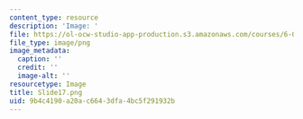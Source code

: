 ```yaml
---
content_type: resource
description: 'Image: '
file: https://ol-ocw-studio-app-production.s3.amazonaws.com/courses/6-004-computation-structures-spring-2017/9b4c4190a20ac6643dfa4bc5f291932b_Slide17.png
file_type: image/png
image_metadata:
  caption: ''
  credit: ''
  image-alt: ''
resourcetype: Image
title: Slide17.png
uid: 9b4c4190-a20a-c664-3dfa-4bc5f291932b
---
```

